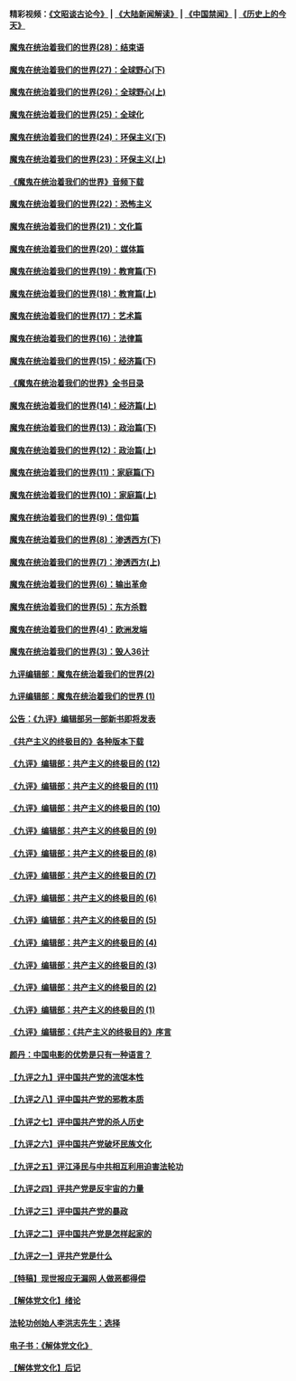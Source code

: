 #### 精彩视频：[《文昭谈古论今》](https://github.com/gfw-breaker/wenzhao/blob/master/README.md?t=12281231) | [《大陆新闻解读》](https://github.com/gfw-breaker/ntdtv-comedy/blob/master/README.md?t=12281231) | [《中国禁闻》](https://github.com/gfw-breaker/ntdtv-news/blob/master/README.md?t=12281231) | [《历史上的今天》](https://github.com/gfw-breaker/today-in-history/blob/master/README.md?t=12281231) 

#### [魔鬼在统治着我们的世界(28)：结束语](../pages/nsc422/n10936246.md?t=12281231) 

#### [魔鬼在统治着我们的世界(27)：全球野心(下)](../pages/nsc422/n10928319.md?t=12281231) 

#### [魔鬼在统治着我们的世界(26)：全球野心(上)](../pages/nsc422/n10900318.md?t=12281231) 

#### [魔鬼在统治着我们的世界(25)：全球化](../pages/nsc422/n10788205.md?t=12281231) 

#### [魔鬼在统治着我们的世界(24)：环保主义(下)](../pages/nsc422/n10695307.md?t=12281231) 

#### [魔鬼在统治着我们的世界(23)：环保主义(上)](../pages/nsc422/n10688613.md?t=12281231) 

#### [《魔鬼在统治着我们的世界》音频下载](../pages/nsc422/n10635553.md?t=12281231) 

#### [魔鬼在统治着我们的世界(22)：恐怖主义](../pages/nsc422/n10614727.md?t=12281231) 

#### [魔鬼在统治着我们的世界(21)：文化篇](../pages/nsc422/n10597706.md?t=12281231) 

#### [魔鬼在统治着我们的世界(20)：媒体篇](../pages/nsc422/n10586579.md?t=12281231) 

#### [魔鬼在统治着我们的世界(19)：教育篇(下)](../pages/nsc422/n10564808.md?t=12281231) 

#### [魔鬼在统治着我们的世界(18)：教育篇(上)](../pages/nsc422/n10526970.md?t=12281231) 

#### [魔鬼在统治着我们的世界(17)：艺术篇](../pages/nsc422/n10499093.md?t=12281231) 

#### [魔鬼在统治着我们的世界(16)：法律篇](../pages/nsc422/n10485969.md?t=12281231) 

#### [魔鬼在统治着我们的世界(15)：经济篇(下)](../pages/nsc422/n10469975.md?t=12281231) 

#### [《魔鬼在统治着我们的世界》全书目录](../pages/nsc422/n10464261.md?t=12281231) 

#### [魔鬼在统治着我们的世界(14)：经济篇(上)](../pages/nsc422/n10457370.md?t=12281231) 

#### [魔鬼在统治着我们的世界(13)：政治篇(下)](../pages/nsc422/n10448270.md?t=12281231) 

#### [魔鬼在统治着我们的世界(12)：政治篇(上)](../pages/nsc422/n10444576.md?t=12281231) 

#### [魔鬼在统治着我们的世界(11)：家庭篇(下)](../pages/nsc422/n10440961.md?t=12281231) 

#### [魔鬼在统治着我们的世界(10)：家庭篇(上)](../pages/nsc422/n10435448.md?t=12281231) 

#### [魔鬼在统治着我们的世界(9)：信仰篇](../pages/nsc422/n10432159.md?t=12281231) 

#### [魔鬼在统治着我们的世界(8)：渗透西方(下)](../pages/nsc422/n10429603.md?t=12281231) 

#### [魔鬼在统治着我们的世界(7)：渗透西方(上)](../pages/nsc422/n10426013.md?t=12281231) 

#### [魔鬼在统治着我们的世界(6)：输出革命](../pages/nsc422/n10421536.md?t=12281231) 

#### [魔鬼在统治着我们的世界(5)：东方杀戮](../pages/nsc422/n10417707.md?t=12281231) 

#### [魔鬼在统治着我们的世界(4)：欧洲发端](../pages/nsc422/n10414890.md?t=12281231) 

#### [魔鬼在统治着我们的世界(3)：毁人36计](../pages/nsc422/n10411583.md?t=12281231) 

#### [九评编辑部：魔鬼在统治着我们的世界(2)](../pages/nsc422/n10410036.md?t=12281231) 

#### [九评编辑部：魔鬼在统治着我们的世界 (1)](../pages/nsc422/n10406825.md?t=12281231) 

#### [公告：《九评》编辑部另一部新书即将发表](../pages/nsc422/n10405104.md?t=12281231) 

#### [《共产主义的终极目的》各种版本下载](../pages/nsc422/n10022138.md?t=12281231) 

#### [《九评》编辑部：共产主义的终极目的 (12)](../pages/nsc422/n9933272.md?t=12281231) 

#### [《九评》编辑部：共产主义的终极目的 (11)](../pages/nsc422/n9924973.md?t=12281231) 

#### [《九评》编辑部：共产主义的终极目的 (10)](../pages/nsc422/n9920883.md?t=12281231) 

#### [《九评》编辑部：共产主义的终极目的 (9)](../pages/nsc422/n9916363.md?t=12281231) 

#### [《九评》编辑部：共产主义的终极目的 (8)](../pages/nsc422/n9912488.md?t=12281231) 

#### [《九评》编辑部：共产主义的终极目的 (7)](../pages/nsc422/n9901176.md?t=12281231) 

#### [《九评》编辑部：共产主义的终极目的 (6)](../pages/nsc422/n9899359.md?t=12281231) 

#### [《九评》编辑部：共产主义的终极目的 (5)](../pages/nsc422/n9893174.md?t=12281231) 

#### [《九评》编辑部：共产主义的终极目的 (4)](../pages/nsc422/n9891246.md?t=12281231) 

#### [《九评》编辑部：共产主义的终极目的 (3)](../pages/nsc422/n9879879.md?t=12281231) 

#### [《九评》编辑部：共产主义的终极目的 (2)](../pages/nsc422/n9876205.md?t=12281231) 

#### [《九评》编辑部：共产主义的终极目的 (1)](../pages/nsc422/n9865857.md?t=12281231) 

#### [《九评》编辑部：《共产主义的终极目的》序言](../pages/nsc422/n9862666.md?t=12281231) 

#### [颜丹：中国电影的优势是只有一种语言？](../pages/nsc422/n9583062.md?t=12281231) 

#### [【九评之九】评中国共产党的流氓本性](../pages/nsc422/n737542.md?t=12281231) 

#### [【九评之八】评中国共产党的邪教本质](../pages/nsc422/n735942.md?t=12281231) 

#### [【九评之七】评中国共产党的杀人历史](../pages/nsc422/n733806.md?t=12281231) 

#### [【九评之六】评中国共产党破坏民族文化](../pages/nsc422/n731667.md?t=12281231) 

#### [【九评之五】评江泽民与中共相互利用迫害法轮功](../pages/nsc422/n730058.md?t=12281231) 

#### [【九评之四】评共产党是反宇宙的力量](../pages/nsc422/n727814.md?t=12281231) 

#### [【九评之三】评中国共产党的暴政](../pages/nsc422/n725597.md?t=12281231) 

#### [【九评之二】评中国共产党是怎样起家的](../pages/nsc422/n723946.md?t=12281231) 

#### [【九评之一】评共产党是什么](../pages/nsc422/n722529.md?t=12281231) 

#### [【特稿】现世报应无漏网 人做恶都得偿](../pages/nsc422/n4215167.md?t=12281231) 

#### [【解体党文化】绪论](../pages/nsc422/n1449356.md?t=12281231) 

#### [法轮功创始人李洪志先生：选择](../pages/nsc422/n3580738.md?t=12281231) 

#### [电子书：《解体党文化》](../pages/nsc422/n1573484.md?t=12281231) 

#### [【解体党文化】后记](../pages/nsc422/n1531999.md?t=12281231) 

